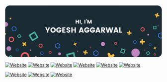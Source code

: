 [![Header](Header.png)](https://yogeshaggarwal.in)

[![Website](https://img.shields.io/badge/website-000000?style=for-the-badge&logo=About.me&logoColor=white)](https://yogeshaggarwal.in/)
[![Website](https://img.shields.io/badge/LinkedIn-0077B5?style=for-the-badge&logo=linkedin&logoColor=white)](https://www.linkedin.com/in/yogesh-aggarwal-90a7ab1b2/)
[![Website](https://img.shields.io/badge/Twitter-1DA1F2?style=for-the-badge&logo=twitter&logoColor=white)](https://twitter.com/YogeshDev215/)
[![Website](https://img.shields.io/badge/-Hackerrank-2EC866?style=for-the-badge&logo=HackerRank&logoColor=white)](https://www.hackerrank.com/yogeshdevaggarw1/)
[![Website](https://img.shields.io/badge/-CodeChef-5B4638?style=for-the-badge&logo=CodeChef&logoColor=white)](https://www.codechef.com/users/yogeshaggarwal/)
[![Website](https://img.shields.io/badge/Gmail-D14836?style=for-the-badge&logo=gmail&logoColor=white)](mailto:yogeshdevaggarwal@gmail.com/)

[![Website](https://img.shields.io/badge/Instagram-E4405F?style=for-the-badge&logo=instagram&logoColor=white)](https://www.instagram.com/developer.exe/)
[![Website](https://img.shields.io/badge/YouTube-FF0000?style=for-the-badge&logo=youtube&logoColor=white)](https://www.youtube.com/channel/UCDbxRB8VMwDVAKvMR1Tnm6Q/)
[![Website](https://img.shields.io/badge/Spotify-1ED760?&style=for-the-badge&logo=spotify&logoColor=white)](https://open.spotify.com/user/k7j4u5eyyceupp4d83hghbxkt?si=ce777ed0c9f9450b/)

<br>
